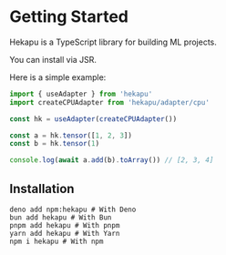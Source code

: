 # Getting Started

Hekapu is a TypeScript library for building ML projects.

You can install via JSR.

Here is a simple example:

```ts twoslash
import { useAdapter } from 'hekapu'
import createCPUAdapter from 'hekapu/adapter/cpu'

const hk = useAdapter(createCPUAdapter())

const a = hk.tensor([1, 2, 3])
const b = hk.tensor(1)

console.log(await a.add(b).toArray()) // [2, 3, 4]
```

## Installation

```shell
deno add npm:hekapu # With Deno
bun add hekapu # With Bun
pnpm add hekapu # With pnpm
yarn add hekapu # With Yarn
npm i hekapu # With npm
```
